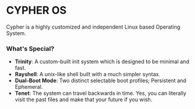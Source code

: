 CYPHER OS
=

Cypher is a highly customized and independent Linux based Operating System.

### What's Special?
- **Trinity**: A custom-built init system which is designed to be minimal and fast.
- **Rayshell**: A unix-like shell built with a much simpler syntax.
- **Dual-Boot Mode**: Two distinct selectable boot profiles; Persistent and Ephemeral.
- **Tenet**: The system can travel backwards in time. Yes, you can literally visit the past files and make that your future if you wish.
  

